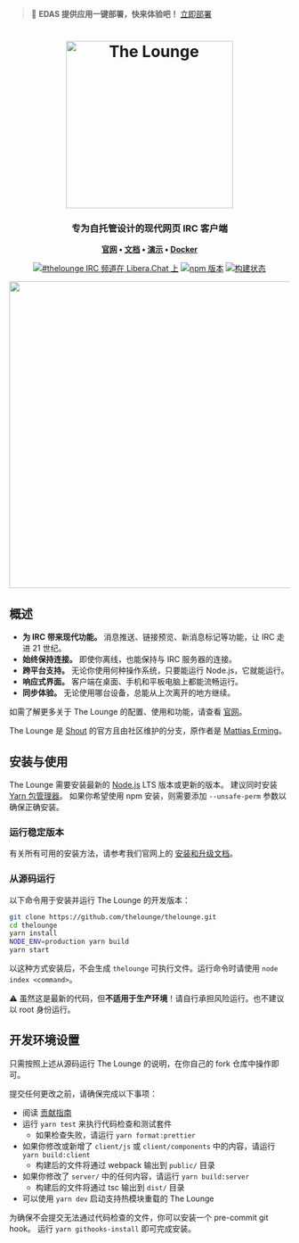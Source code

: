 > 🚀 **EDAS 提供应用一键部署，快来体验吧！** [立即部署](https://edasnext.console.aliyun.com/#/home?tab=marketplace&marketDetail=584060ae-fd71-4c65-a899-1e5c9cec19fb)

<h1 align="center">
	<img
		width="300"
		alt="The Lounge"
		src="https://edas-hz.oss-cn-hangzhou.aliyuncs.com/edas-apps/charts-store/thelounge/image/logo-vertical-transparent-bg.svg">
</h1>

<h3 align="center">
	专为自托管设计的现代网页 IRC 客户端
</h3>

<p align="center">
	<strong>
		<a href="https://thelounge.chat/">官网</a>
		•
		<a href="https://thelounge.chat/docs">文档</a>
		•
		<a href="https://demo.thelounge.chat/">演示</a>
        •
		<a href="https://github.com/thelounge/thelounge-docker">Docker</a>
	</strong>
</p>
<p align="center">
	<a href="https://demo.thelounge.chat/"><img
		alt="#thelounge IRC 频道在 Libera.Chat 上"
		src="https://edas-hz.oss-cn-hangzhou.aliyuncs.com/edas-apps/charts-store/thelounge/image/Libera.Chat-_23thelounge-415364.svg"></a>
	<a href="https://yarn.pm/thelounge"><img
		alt="npm 版本"
		src="https://edas-hz.oss-cn-hangzhou.aliyuncs.com/edas-apps/charts-store/thelounge/image/thelounge.svg"></a>
	<a href="https://github.com/thelounge/thelounge/actions"><img
		alt="构建状态"
		src="https://edas-hz.oss-cn-hangzhou.aliyuncs.com/edas-apps/charts-store/thelounge/image/badge.svg"></a>
</p>

<p align="center">
	<img src="https://edas-hz.oss-cn-hangzhou.aliyuncs.com/edas-apps/charts-store/thelounge/image/thelounge-screenshot.png" width="550">
</p>

## 概述

- **为 IRC 带来现代功能。** 消息推送、链接预览、新消息标记等功能，让 IRC 走进 21 世纪。
- **始终保持连接。** 即使你离线，也能保持与 IRC 服务器的连接。
- **跨平台支持。** 无论你使用何种操作系统，只要能运行 Node.js，它就能运行。
- **响应式界面。** 客户端在桌面、手机和平板电脑上都能流畅运行。
- **同步体验。** 无论使用哪台设备，总能从上次离开的地方继续。

如需了解更多关于 The Lounge 的配置、使用和功能，请查看 [官网](https://thelounge.chat)。

The Lounge 是 [Shout](https://github.com/erming/shout) 的官方且由社区维护的分支，原作者是 [Mattias Erming](https://github.com/erming)。

## 安装与使用

The Lounge 需要安装最新的 [Node.js](https://nodejs.org/) LTS 版本或更新的版本。
建议同时安装 [Yarn 包管理器](https://yarnpkg.com/)。
如果你希望使用 npm 安装，则需要添加 `--unsafe-perm` 参数以确保正确安装。

### 运行稳定版本

有关所有可用的安装方法，请参考我们官网上的 [安装和升级文档](https://thelounge.chat/docs/install-and-upgrade)。

### 从源码运行

以下命令用于安装并运行 The Lounge 的开发版本：

```sh
git clone https://github.com/thelounge/thelounge.git
cd thelounge
yarn install
NODE_ENV=production yarn build
yarn start
```

以这种方式安装后，不会生成 `thelounge` 可执行文件。运行命令时请使用 `node index <command>`。

⚠️ 虽然这是最新的代码，但**不适用于生产环境**！请自行承担风险运行。也不建议以 root 身份运行。

## 开发环境设置

只需按照上述从源码运行 The Lounge 的说明，在你自己的 fork 仓库中操作即可。

提交任何更改之前，请确保完成以下事项：

- 阅读 [贡献指南](https://github.com/thelounge/thelounge/blob/master/.github/CONTRIBUTING.md#contributing)
- 运行 `yarn test` 来执行代码检查和测试套件
  - 如果检查失败，请运行 `yarn format:prettier`
- 如果你修改或新增了 `client/js` 或 `client/components` 中的内容，请运行 `yarn build:client`
  - 构建后的文件将通过 webpack 输出到 `public/` 目录
- 如果你修改了 `server/` 中的任何内容，请运行 `yarn build:server`
  - 构建后的文件将通过 tsc 输出到 `dist/` 目录
- 可以使用 `yarn dev` 启动支持热模块重载的 The Lounge

为确保不会提交无法通过代码检查的文件，你可以安装一个 pre-commit git hook。
运行 `yarn githooks-install` 即可完成安装。